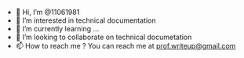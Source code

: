 - 👋 Hi, I’m @11061981
- 👀 I’m interested in technical documentation
- 🌱 I’m currently learning ...
- 💞️ I’m looking to collaborate on technical documetation
- 📫 How to reach me ? You can reach me at prof.writeup@gmail.com

<!---
11061981/11061981 is a ✨ special ✨ repository because its `README.md` (this file) appears on your GitHub profile.
You can click the Preview link to take a look at your changes.
--->
